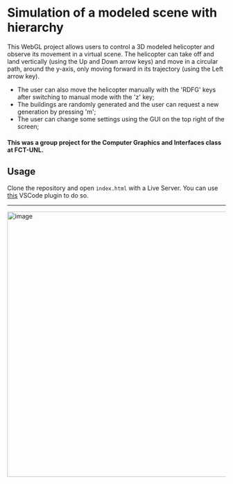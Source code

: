 # Simulation of a modeled scene with hierarchy

This WebGL project allows users to control a 3D modeled helicopter and observe its movement in a virtual scene. The helicopter can take off and land vertically (using the Up and Down arrow keys) and move in a circular path, around the y-axis, only moving forward in its trajectory (using the Left arrow key).

- The user can also move the helicopter manually with the 'RDFG' keys after switching to manual mode with the 'z' key;
- The buildings are randomly generated and the user can request a new generation by pressing 'm';
- The user can change some settings using the GUI on the top right of the screen;

#### This was a group project for the **Computer Graphics and Interfaces** class at FCT-UNL.

## Usage

Clone the repository and open `index.html` with a Live Server. You can use [this](https://marketplace.visualstudio.com/items?itemName=ritwickdey.LiveServer) VSCode plugin to do so.

---

<img width="612" alt="image" src="https://user-images.githubusercontent.com/24763517/209360680-f7269cb3-9624-45ea-95ea-d23e66b4581f.png">
